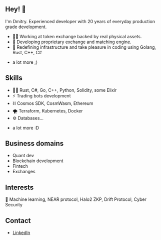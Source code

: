## Hey! 👋
I'm Dmitry. Experienced developer with 20 years of everyday production grade development.

- 👨‍💻 Working at token exchange backed by real physical assets. 
- 🧭 Developing proprietary exchange and matching engine.
- 🌱 Redefining infrastructure and take pleasure in coding using Golang, Rust, C++, C#
+ a lot more ;)

## Skills
- 👨‍💻 Rust, C#, Go, C++, Python, Solidity, some Elixir
- ⚡️ Trading bots development
- ⛓️ Cosmos SDK, CosmWasm, Ethereum
- 🌪️ Terraform, Kubernetes, Docker
- ⚙️ Databases...
+ a lot more :D

## Business domains
- Quant dev
- Blockchain development
- Fintech
- Exchanges

## Interests
👀 Machine learning, NEAR protocol, Halo2 ZKP, Drift Protocol, Cyber Security

## Contact
- [LinkedIn](https://www.linkedin.com/in/ddyachkov)

<!---
Dmdv/Dmdv is a ✨ special ✨ repository because its `README.md` (this file) appears on your GitHub profile.
You can click the Preview link to take a look at your changes.
--->
